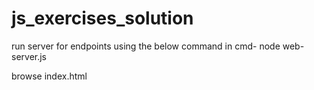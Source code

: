 # js_exercises_solution

run server for endpoints using the below command in cmd-
node web-server.js

browse index.html
